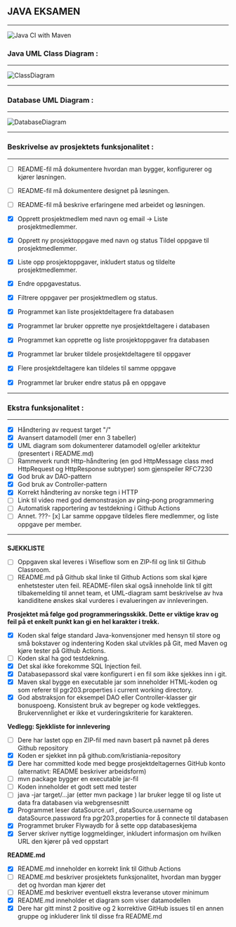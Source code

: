 ## JAVA EKSAMEN
***
![Java CI with Maven](https://github.com/kristiania/pgr203eksamen-tinaeile/workflows/Java%20CI%20with%20Maven/badge.svg)

### Java UML Class Diagram :
***
![ClassDiagram](https://github.com/kristiania/pgr203eksamen-tinaeile/blob/master/docs/javaClassDiagram.png?raw=true)
***

### Database UML Diagram :
***
![DatabaseDiagram](https://github.com/kristiania/pgr203eksamen-tinaeile/blob/master/docs/databaseDiagram.png?raw=true)
***

### Beskrivelse av prosjektets funksjonalitet :
***
- [ ] README-fil må dokumentere hvordan man bygger, konfigurerer og kjører løsningen.
- [ ] README-fil må dokumentere designet på løsningen.
- [ ] README-fil må beskrive erfaringene med arbeidet og løsningen.

- [x] Opprett prosjektmedlem med navn og email -> Liste prosjektmedlemmer.
- [x] Opprett ny prosjektoppgave med navn og status Tildel oppgave til prosjektmedlemmer.
- [x] Liste opp prosjektoppgaver, inkludert status og tildelte prosjektmedlemmer.
- [x] Endre oppgavestatus.
- [x] Filtrere oppgaver per prosjektmedlem og status.
- [x] Programmet kan liste prosjektdeltagere fra databasen
- [x] Programmet lar bruker opprette nye prosjektdeltagere i databasen
- [x] Programmet kan opprette og liste prosjektoppgaver fra databasen
- [x] Programmet lar bruker tildele prosjektdeltagere til oppgaver
- [x] Flere prosjektdeltagere kan tildeles til samme oppgave
- [x] Programmet lar bruker endre status på en oppgave
***

### Ekstra funksjonalitet :
***
- [x] Håndtering av request target "/"
- [x] Avansert datamodell (mer enn 3 tabeller)
- [x] UML diagram som dokumenterer datamodell og/eller arkitektur (presentert i README.md)
- [ ] Rammeverk rundt Http-håndtering (en god HttpMessage class med HttpRequest og HttpResponse subtyper) som gjenspeiler RFC7230
- [x] God bruk av DAO-pattern
- [x] God bruk av Controller-pattern
- [x] Korrekt håndtering av norske tegn i HTTP
- [ ] Link til video med god demonstrasjon av ping-pong programmering
- [ ] Automatisk rapportering av testdekning i Github Actions
- [ ] Annet. ???- [x] Lar samme oppgave tildeles flere medlemmer, og liste oppgave per member.
***

###


**SJEKKLISTE**
- [ ] Oppgaven skal leveres i Wiseflow som en ZIP-fil og link til Github Classroom.
- [ ] README.md på Github skal linke til Github Actions som skal kjøre enhetstester uten feil. README-filen skal også inneholde link til gitt tilbakemelding til annet team, et UML-diagram samt beskrivelse av hva kandiditene ønskes skal vurderes i evalueringen av innleveringen.

**Prosjektet må følge god programmeringsskikk. Dette er viktige krav og feil på et enkelt punkt kan gi en hel karakter i trekk.**
- [x] Koden skal følge standard Java-konvensjoner med hensyn til store og små bokstaver og indentering Koden skal utvikles på Git, med Maven og kjøre tester på Github Actions.
- [ ] Koden skal ha god testdekning.
- [x] Det skal ikke forekomme SQL Injection feil.
- [x] Databasepassord skal være konfigurert i en fil som ikke sjekkes inn i git.
- [x] Maven skal bygge en executable jar som inneholder HTML-koden og som referer til pgr203.properties i current working directory.
- [x] God abstraksjon for eksempel DAO eller Controller-klasser gir bonuspoeng. Konsistent bruk av begreper og kode vektlegges. Brukervennlighet er ikke et vurderingskriterie for karakteren.

**Vedlegg: Sjekkliste for innlevering**
- [ ] Dere har lastet opp en ZIP-fil med navn basert på navnet på deres Github repository
- [x] Koden er sjekket inn på github.com/kristiania-repository
- [x] Dere har committed kode med begge prosjektdeltagernes GitHub konto (alternativt: README beskriver arbeidsform)
- [ ] mvn package bygger en executable jar-fil
- [ ] Koden inneholder et godt sett med tester
- [ ] java -jar target/...jar (etter mvn package ) lar bruker legge til og liste ut data fra databasen via webgrensesnitt
- [x] Programmet leser dataSource.url , dataSource.username og dataSource.password fra pgr203.properties for å connecte til databasen
- [x] Programmet bruker Flywaydb for å sette opp databaseskjema
- [x] Server skriver nyttige loggmeldinger, inkludert informasjon om hvilken URL den kjører på ved oppstart

**README.md**
- [x] README.md inneholder en korrekt link til Github Actions
- [ ] README.md beskriver prosjektets funksjonalitet, hvordan man bygger det og hvordan man kjører det
- [ ] README.md beskriver eventuell ekstra leveranse utover minimum
- [x] README.md inneholder et diagram som viser datamodellen
- [x] Dere har gitt minst 2 positive og 2 korrektive GitHub issues til en annen gruppe og inkluderer link til disse fra README.md
